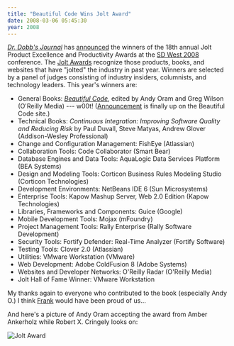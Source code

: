 ```yaml
---
title: "Beautiful Code Wins Jolt Award"
date: 2008-03-06 05:45:30
year: 2008
---
```

<a href="http://www.ddj.com"><em>Dr. Dobb's Journal</em></a> has <a href="http://www.ddj.com/blog/portal/archives/2008/03/jolt_award_winn.html">announced</a> the winners of the 18th annual Jolt Product Excellence and Productivity Awards at the <a href="http://www.sdexpo.com/">SD West 2008 </a>conference. The <a href="http://www.joltawards.com/">Jolt Awards</a> recognize those products, books, and websites that have "jolted" the industry in past year. Winners are selected by a panel of judges consisting of industry insiders, columnists, and technology leaders. This year's winners are:
<ul>
	<li>General Books: <a href="http://beautifulcode.oreillynet.com/"><cite>Beautiful Code</cite></a>, edited by Andy Oram and Greg Wilson (O'Reilly Media) --- w00t! (<a href="http://beautifulcode.oreillynet.com/2008/03/beautiful_code_wins_jolt_award.php">Announcement</a> is finally up on the Beautiful Code site.)</li>
	<li>Technical Books: <cite>Continuous Integration: Improving Software Quality and Reducing Risk</cite> by Paul Duvall, Steve Matyas, Andrew Glover (Addison-Wesley Professional)</li>
	<li>Change and Configuration Management: FishEye (Atlassian)</li>
	<li>Collaboration Tools: Code Collaborator (Smart Bear)</li>
	<li>Database Engines and Data Tools: AquaLogic Data Services Platform (BEA Systems)</li>
	<li>Design and Modeling Tools: Corticon Business Rules Modeling Studio (Corticon Technologies)</li>
	<li>Development Environments: NetBeans IDE 6 (Sun Microsystems)</li>
	<li>Enterprise Tools: Kapow Mashup Server, Web 2.0 Edition (Kapow Technologies)</li>
	<li>Libraries, Frameworks and Components: Guice (Google)</li>
	<li>Mobile Development Tools: Mojax (mFoundry)</li>
	<li>Project Management Tools: Rally Enterprise (Rally Software Development)</li>
	<li>Security Tools: Fortify Defender: Real-Time Analyzer (Fortify Software)</li>
	<li>Testing Tools: Clover 2.0 (Atlassian)</li>
	<li>Utilities: VMware Workstation (VMware)</li>
	<li>Web Development: Adobe ColdFusion 8 (Adobe Systems)</li>
	<li>Websites and Developer Networks: O'Reilly Radar (O'Reilly Media)</li>
	<li>Jolt Hall of Fame Winner: VMware Workstation</li>
</ul>
My thanks again to everyone who contributed to the book (especially Andy O.)  I think <a href="http://www.oreilly.com/news/frank_0701.html">Frank</a> would have been proud of us...

And here's a picture of Andy Oram accepting the award from Amber Ankerholz while Robert X. Cringely looks on:

<img src="{{site.github.url}}/files/2008/03/jolt.jpg" alt="Jolt Award" />
